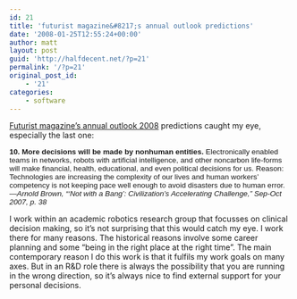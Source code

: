 ```yaml
---
id: 21
title: 'futurist magazine&#8217;s annual outlook predictions'
date: '2008-01-25T12:55:24+00:00'
author: matt
layout: post
guid: 'http://halfdecent.net/?p=21'
permalink: '/?p=21'
original_post_id:
    - '21'
categories:
    - software
---
```


[Futurist magazine’s annual outlook 2008](http://www.wfs.org/Nov-Dec%20Files/TOPTEN.htm) predictions caught my eye, especially the last one:

 **<span style="font-size:10pt;font-family:Arial;">10. More decisions will be made by nonhuman entities.</span>**<span style="font-size:10pt;font-family:Arial;"> Electronically enabled teams in networks, robots with artificial intelligence, and other noncarbon life-forms will make financial, health, educational, and even political decisions for us. Reason: Technologies are increasing the complexity of our lives and human workers’ competency is not keeping pace well enough to avoid disasters due to human error. —*Arnold Brown, “‘Not with a Bang’: Civilization’s Accelerating Challenge,” Sep-Oct 2007, p. 38*</span>

I work within an academic robotics research group that focusses on clinical decision making, so it’s not surprising that this would catch my eye. I work there for many reasons. The historical reasons involve some career planning and some “being in the right place at the right time”. The main contemporary reason I do this work is that it fulfils my work goals on many axes. But in an R&amp;D role there is always the possibility that you are running in the wrong direction, so it’s always nice to find external support for your personal decisions.